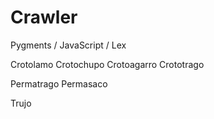 # Crawler
Pygments / JavaScript / Lex

Crotolamo 
Crotochupo
Crotoagarro
Crototrago

Permatrago
Permasaco

Trujo


